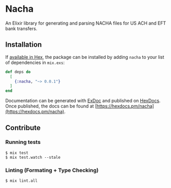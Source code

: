 # Nacha

An Elixir library for generating and parsing NACHA files for US ACH and
EFT bank transfers.

## Installation

If [available in Hex](https://hex.pm/docs/publish), the package can be installed
by adding `nacha` to your list of dependencies in `mix.exs`:

```elixir
def deps do
  [
    {:nacha, "~> 0.0.1"}
  ]
end
```

Documentation can be generated with [ExDoc](https://github.com/elixir-lang/ex_doc)
and published on [HexDocs](https://hexdocs.pm). Once published, the docs can
be found at [https://hexdocs.pm/nacha](https://hexdocs.pm/nacha).

## Contribute

### Running tests
    $ mix test
    $ mix test.watch --stale

### Linting (Formating + Type Checking)
    $ mix lint.all
